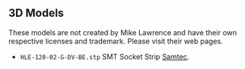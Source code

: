 ## 3D Models
These models are not created by Mike Lawrence and have their own respective licenses and trademark. Please visit their web pages.
* `HLE-120-02-G-DV-BE.stp` SMT Socket Strip [Samtec](https://www.samtec.com/products/hle-120-02-g-dv-be#).
